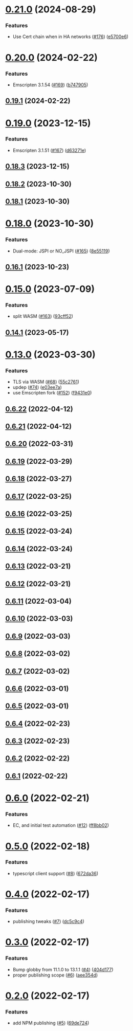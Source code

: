 # [0.21.0](https://github.com/openziti/libcrypto.js/compare/v0.20.0...v0.21.0) (2024-08-29)


### Features

* Use Cert chain when in HA networks ([#176](https://github.com/openziti/libcrypto.js/issues/176)) ([e5700e6](https://github.com/openziti/libcrypto.js/commit/e5700e628f292166ae2c71ce3b0ef5f05884cbe5))



# [0.20.0](https://github.com/openziti/libcrypto.js/compare/v0.19.1...v0.20.0) (2024-02-22)


### Features

* Emscripten 3.1.54 ([#169](https://github.com/openziti/libcrypto.js/issues/169)) ([b747905](https://github.com/openziti/libcrypto.js/commit/b747905689b0bdba2905abdd3fd7d6e6b42ec1af))



## [0.19.1](https://github.com/openziti/libcrypto.js/compare/v0.19.0...v0.19.1) (2024-02-22)



# [0.19.0](https://github.com/openziti/libcrypto.js/compare/v0.18.3...v0.19.0) (2023-12-15)


### Features

* Emscripten 3.1.51 ([#167](https://github.com/openziti/libcrypto.js/issues/167)) ([d63271e](https://github.com/openziti/libcrypto.js/commit/d63271ee35796af3ffd8de65cec133ea48324049))



## [0.18.3](https://github.com/openziti/libcrypto.js/compare/v0.18.2...v0.18.3) (2023-12-15)



## [0.18.2](https://github.com/openziti/libcrypto.js/compare/v0.18.1...v0.18.2) (2023-10-30)



## [0.18.1](https://github.com/openziti/libcrypto.js/compare/v0.18.0...v0.18.1) (2023-10-30)



# [0.18.0](https://github.com/openziti/libcrypto.js/compare/v0.16.1...v0.18.0) (2023-10-30)


### Features

* Dual-mode: JSPI or NO_JSPI ([#165](https://github.com/openziti/libcrypto.js/issues/165)) ([8e55119](https://github.com/openziti/libcrypto.js/commit/8e55119c1500cffb957bcf2b6174921082a700c7))



## [0.16.1](https://github.com/openziti/libcrypto.js/compare/v0.15.0...v0.16.1) (2023-10-23)



# [0.15.0](https://github.com/openziti/libcrypto.js/compare/v0.14.1...v0.15.0) (2023-07-09)


### Features

* split WASM ([#163](https://github.com/openziti/libcrypto.js/issues/163)) ([93cff52](https://github.com/openziti/libcrypto.js/commit/93cff5216b0d45275c26ac58d7fb06f8b9d26b6e))



## [0.14.1](https://github.com/openziti/libcrypto.js/compare/v0.13.0...v0.14.1) (2023-05-17)



# [0.13.0](https://github.com/openziti/libcrypto.js/compare/v0.6.22...v0.13.0) (2023-03-30)


### Features

* TLS via WASM ([#68](https://github.com/openziti/libcrypto.js/issues/68)) ([55c2761](https://github.com/openziti/libcrypto.js/commit/55c276115b3c8ad21d589ba850ceef925ae03871))
* updep ([#74](https://github.com/openziti/libcrypto.js/issues/74)) ([e03ee7a](https://github.com/openziti/libcrypto.js/commit/e03ee7a054e3e16ccdebe59d72d41eda949108ec))
* use Emscripten fork ([#152](https://github.com/openziti/libcrypto.js/issues/152)) ([f9431e0](https://github.com/openziti/libcrypto.js/commit/f9431e0f0baf75f137e469dbf7dda7e3995aa4f2))



## [0.6.22](https://github.com/openziti/libcrypto.js/compare/v0.6.21...v0.6.22) (2022-04-12)



## [0.6.21](https://github.com/openziti/libcrypto.js/compare/v0.6.20...v0.6.21) (2022-04-12)



## [0.6.20](https://github.com/openziti/libcrypto.js/compare/v0.6.19...v0.6.20) (2022-03-31)



## [0.6.19](https://github.com/openziti/libcrypto.js/compare/v0.6.18...v0.6.19) (2022-03-29)



## [0.6.18](https://github.com/openziti/libcrypto.js/compare/v0.6.17...v0.6.18) (2022-03-27)



## [0.6.17](https://github.com/openziti/libcrypto.js/compare/v0.6.16...v0.6.17) (2022-03-25)



## [0.6.16](https://github.com/openziti/libcrypto.js/compare/v0.6.15...v0.6.16) (2022-03-25)



## [0.6.15](https://github.com/openziti/libcrypto.js/compare/v0.6.14...v0.6.15) (2022-03-24)



## [0.6.14](https://github.com/openziti/libcrypto.js/compare/v0.6.13...v0.6.14) (2022-03-24)



## [0.6.13](https://github.com/openziti/libcrypto.js/compare/v0.6.12...v0.6.13) (2022-03-21)



## [0.6.12](https://github.com/openziti/libcrypto.js/compare/v0.6.11...v0.6.12) (2022-03-21)



## [0.6.11](https://github.com/openziti/libcrypto.js/compare/v0.6.10...v0.6.11) (2022-03-04)



## [0.6.10](https://github.com/openziti/libcrypto.js/compare/v0.6.9...v0.6.10) (2022-03-03)



## [0.6.9](https://github.com/openziti/libcrypto.js/compare/v0.6.8...v0.6.9) (2022-03-03)



## [0.6.8](https://github.com/openziti/libcrypto.js/compare/v0.6.7...v0.6.8) (2022-03-02)



## [0.6.7](https://github.com/openziti/libcrypto.js/compare/v0.6.6...v0.6.7) (2022-03-02)



## [0.6.6](https://github.com/openziti/libcrypto.js/compare/v0.6.5...v0.6.6) (2022-03-01)



## [0.6.5](https://github.com/openziti/libcrypto.js/compare/v0.6.4...v0.6.5) (2022-03-01)



## [0.6.4](https://github.com/openziti/libcrypto.js/compare/v0.6.3...v0.6.4) (2022-02-23)



## [0.6.3](https://github.com/openziti/libcrypto.js/compare/v0.6.2...v0.6.3) (2022-02-23)



## [0.6.2](https://github.com/openziti/libcrypto.js/compare/v0.6.1...v0.6.2) (2022-02-22)



## [0.6.1](https://github.com/openziti/libcrypto.js/compare/v0.6.0...v0.6.1) (2022-02-22)



# [0.6.0](https://github.com/openziti/libcrypto.js/compare/v0.5.0...v0.6.0) (2022-02-21)


### Features

* EC, and initial test automation ([#12](https://github.com/openziti/libcrypto.js/issues/12)) ([ff8bb02](https://github.com/openziti/libcrypto.js/commit/ff8bb0209207330dcae10d9c0f56c918b5ba9b6e))



# [0.5.0](https://github.com/openziti/libcrypto.js/compare/v0.4.0...v0.5.0) (2022-02-18)


### Features

* typescript client support ([#8](https://github.com/openziti/libcrypto.js/issues/8)) ([672da36](https://github.com/openziti/libcrypto.js/commit/672da36657625ac1ebebed216478d36e0e17745b))



# [0.4.0](https://github.com/openziti/libcrypto.js/compare/v0.3.0...v0.4.0) (2022-02-17)


### Features

* publishing tweaks ([#7](https://github.com/openziti/libcrypto.js/issues/7)) ([dc5c9c4](https://github.com/openziti/libcrypto.js/commit/dc5c9c42486e9611b78972f73624fa92b06d7310))



# [0.3.0](https://github.com/openziti/libcrypto.js/compare/v0.2.0...v0.3.0) (2022-02-17)


### Features

* Bump globby from 11.1.0 to 13.1.1 ([#4](https://github.com/openziti/libcrypto.js/issues/4)) ([404d177](https://github.com/openziti/libcrypto.js/commit/404d17705582c6eaa0502949b9a3d44f2bf789c8))
* proper publishing scope ([#6](https://github.com/openziti/libcrypto.js/issues/6)) ([aee354d](https://github.com/openziti/libcrypto.js/commit/aee354d9a16fe4ff3d399db9b38caee368aa4ca6))



# [0.2.0](https://github.com/openziti/libcrypto.js/compare/69de72417ee85299cf2e5d4e19eb1f97f0dd95f3...v0.2.0) (2022-02-17)


### Features

* add NPM publishing ([#5](https://github.com/openziti/libcrypto.js/issues/5)) ([69de724](https://github.com/openziti/libcrypto.js/commit/69de72417ee85299cf2e5d4e19eb1f97f0dd95f3))



